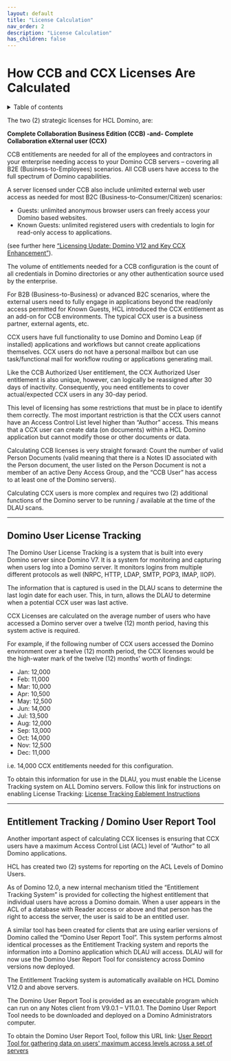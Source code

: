 ```yaml
---
layout: default
title: "License Calculation"
nav_order: 2
description: "License Calculation"
has_children: false
---
```


<h1>How CCB and CCX Licenses Are Calculated</h1>

<details close markdown="block">
  <summary>
    Table of contents
  </summary>
  {: .text-delta }
1. TOC
{:toc}
</details>

The two (2) strategic licenses for HCL Domino, are:

**Complete Collaboration Business Edition (CCB) -and-
Complete Collaboration eXternal user (CCX)**

CCB entitlements are needed for all of the employees and contractors in your enterprise needing access to your Domino CCB servers – covering all B2E (Business-to-Employees) scenarios. All CCB users have access to the full spectrum of Domino capabilities.

A server licensed under CCB also include unlimited external web user access as needed for most B2C (Business-to-Consumer/Citizen) scenarios:

* Guests: unlimited anonymous browser users can freely access your Domino based websites.
* Known Guests: unlimited registered users with credentials to login for read-only access to applications.

(see further here [“Licensing Update: Domino V12 and Key CCX Enhancement”](https://blog.hcltechsw.com/domino/licensing-update-domino-v12-and-key-ccx-enhancement/)).

The volume of entitlements needed for a CCB configuration is the count of all credentials in Domino directories or any other authentication source used by the enterprise.

For B2B (Business-to-Business) or advanced B2C scenarios, where the external users need to fully engage in applications beyond the read/only access permitted for Known Guests, HCL introduced the CCX entitlement as an add-on for CCB environments. The typical CCX user is a business partner, external agents, etc.

CCX users have full functionality to use Domino and Domino Leap (if installed) applications and workflows but cannot create applications themselves. CCX users do not have a personal mailbox but can use task/functional mail for workflow routing or applications generating mail.

Like the CCB Authorized User entitlement, the CCX Authorized User entitlement is also unique, however, can logically be reassigned after 30 days of inactivity. Consequently, you need entitlements to cover actual/expected CCX users in any 30-day period.

This level of licensing has some restrictions that must be in place to identify them correctly. The most important restriction is that the CCX users cannot have an Access Control List level higher than “Author” access. This means that a CCX user can create data (on documents) within a HCL Domino application but cannot modify those or other documents or data.

Calculating CCB licenses is very straight forward: Count the number of valid Person Documents (valid meaning that there is a Notes ID associated with the Person document, the user listed on the Person Document is not a member of an active Deny Access Group, and the “CCB User” has access to at least one of the Domino servers).

Calculating CCX users is more complex and requires two (2) additional functions of the Domino server to be running / available at the time of the DLAU scans.

___

## Domino User License Tracking

The Domino User License Tracking is a system that is built into every Domino server since Domino V7. It is a system for monitoring and capturing when users log into a Domino server. It monitors logins from multiple different protocols as well (NRPC, HTTP, LDAP, SMTP, POP3, IMAP, IIOP).

The information that is captured is used in the DLAU scans to determine the last login date for each user. This, in turn, allows the DLAU to determine when a potential CCX user was last active.

CCX Licenses are calculated on the average number of users who have accessed a Domino server over a twelve (12) month period, having this system active is required.

For example, if the following number of CCX users accessed the Domino environment over a twelve (12) month period, the CCX licenses would be the high-water mark of the twelve (12) months’ worth of findings:

- Jan:	12,000
- Feb:	11,000
- Mar:	10,000
- Apr:	10,500
- May:	12,500
- Jun:	14,000
- Jul:	13,500
- Aug:	12,000
- Sep:	13,000
- Oct:	14,000
- Nov:	12,500
- Dec:	11,000

i.e. 14,000 CCX entitlements needed for this configuration.

To obtain this information for use in the DLAU, you must enable the License Tracking system on ALL Domino servers. Follow this link for instructions on enabling License Tracking: [License Tracking Eablement Instructions](https://help.hcltechsw.com/domino/12.0.2/admin/conf_licensetracking_t.html)

___

## Entitlement Tracking / Domino User Report Tool
Another important aspect of calculating CCX licenses is ensuring that CCX users have a maximum Access Control List (ACL) level of “Author” to all Domino applications.

HCL has created two (2) systems for reporting on the ACL Levels of Domino Users. 

As of Domino 12.0, a new internal mechanism titled the “Entitlement Tracking System” is provided for collecting the highest entitlement that individual users have across a Domino domain. When a user appears in the ACL of a database with Reader access or above and that person has the right to access the server, the user is said to be an entitled user.

A similar tool has been created for clients that are using earlier versions of Domino called the “Domino User Report Tool”. This system performs almost identical processes as the Entitlement Tracking system and reports the information into a Domino application which DLAU will access.  DLAU will for now use the Domino User Report Tool for consistency across Domino versions now deployed.

The Entitlement Tracking system is automatically available on HCL Domino V12.0 and above servers.

The Domino User Report Tool is provided as an executable program which can run on any Notes client from V9.0.1 – V11.0.1. The Domino User Report Tool needs to be downloaded and deployed on a Domino Administrators computer. 

To obtain the Domino User Report Tool, follow this URL link: [User Report Tool for gathering data on users' maximum access levels across a set of servers](https://support.hcltechsw.com/csm?id=kb_article&sysparm_article=KB0095328)


 